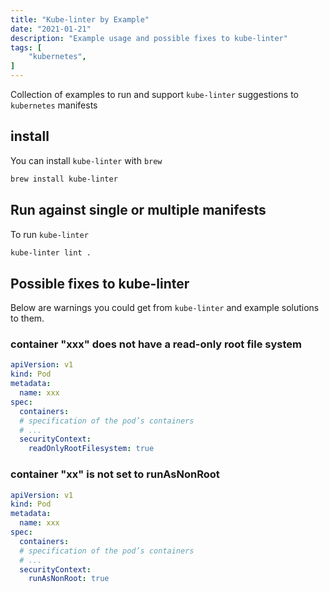 ```yaml
---
title: "Kube-linter by Example"
date: "2021-01-21"
description: "Example usage and possible fixes to kube-linter"
tags: [
    "kubernetes",
]
---
```


Collection of examples to run and support `kube-linter` suggestions to `kubernetes` manifests

## install

You can install `kube-linter` with `brew`

``` bash
brew install kube-linter
```

## Run against single or multiple manifests

To run `kube-linter`

``` bash
kube-linter lint .
```

## Possible fixes to kube-linter

Below are warnings you could get from `kube-linter` and example solutions to them.

### container "xxx" does not have a read-only root file system

``` yml
apiVersion: v1  
kind: Pod  
metadata:  
  name: xxx 
spec:  
  containers:  
  # specification of the pod’s containers  
  # ...  
  securityContext:  
    readOnlyRootFilesystem: true 
```

### container "xx" is not set to runAsNonRoot

``` yml
apiVersion: v1  
kind: Pod  
metadata:  
  name: xxx  
spec:  
  containers:  
  # specification of the pod’s containers  
  # ...  
  securityContext:  
    runAsNonRoot: true
```
